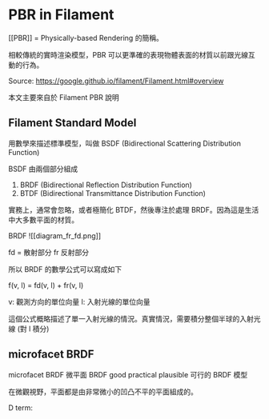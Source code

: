 # PBR in Filament

[[PBR]] = Physically-based Rendering 的簡稱。

相較傳統的實時渲染模型，PBR 可以更準確的表現物體表面的材質以前跟光線互動的行為。

Source: https://google.github.io/filament/Filament.html#overview

本文主要來自於 Filament PBR 說明

## Filament Standard Model

用數學來描述標準模型，叫做 BSDF (Bidirectional Scattering Distribution Function)

BSDF 由兩個部分組成
1. BRDF (Bidirectional Reflection Distribution Function)
2. BTDF (Bidirectional Transmittance Distribution Function)

實務上，通常會忽略，或者極簡化 BTDF，然後專注於處理 BRDF。因為這是生活中大多數平面的材質。


BRDF ![[diagram_fr_fd.png]]

fd = 散射部分 fr 反射部分

所以 BRDF 的數學公式可以寫成如下

f(v, l) = fd(v, l) + fr(v, l)

v: 觀測方向的單位向量
l: 入射光線的單位向量

這個公式概略描述了單一入射光線的情況。真實情況，需要積分整個半球的入射光線 (對 l 積分)


## microfacet BRDF

microfacet BRDF 微平面 BRDF
good practical plausible 可行的 BRDF 模型

在微觀視野，平面都是由非常微小的凹凸不平的平面組成的。



D term: